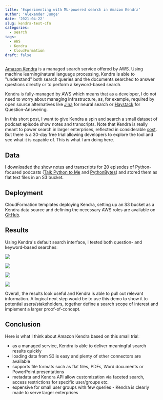 ```yaml
---
title: 'Experimenting with ML-powered search in Amazon Kendra'
author: 'Alexander Junge'
date: '2021-04-22'
slug: kendra-test-cfn
categories:
  - search
tags:
  - AWS
  - Kendra
  - CloudFormation
draft: false
---
```


[Amazon Kendra](https://aws.amazon.com/kendra/) is a managed search service offered by AWS.
Using machine learning/natural language processing, Kendra is able to "understand" both search queries
and the documents searched to answer questions directly or to perform a keyword-based search.

Kendra is fully-managed by AWS which means that as a developer, I do not need to worry about managing infrastructure,
as, for example, required by open source alternatives like [Jina](https://jina.ai) for neural search or [Haystack](https://haystack.deepset.ai) for Question-Answering.

In this short post, I want to give Kendra a spin and search a small dataset of
podcast episode show notes and transcripts.
Note that Kendra is really meant to power search in larger enterprises,
reflected in considerable [cost](https://aws.amazon.com/kendra/pricing/).
But there is a 30-day free trial
allowing developers to explore the tool and see what it is capable of. 
This is what I am doing here.

## Data 

I downloaded the show notes and transcripts for 20 episodes of Python-focused podcasts
([Talk Python to Me](https://talkpython.fm/home) and [PythonBytes](https://pythonbytes.fm))
and stored them as flat text files in an S3 bucket.

## Deployment

CloudFormation templates deploying Kendra, setting up an S3 bucket as a Kendra data source and
defining the necessary AWS roles are available on [GitHub](https://github.com/JungeAlexander/kbase_search/tree/main/kendra/cloudformation).

## Results

Using Kendra's default search interface, I tested both question- and keyword-based searches:

![](/posts/2021-04-22/bandit.png)

![](/posts/2021-04-22/data_warehouse.png)

![](/posts/2021-04-22/hadoop.png)

![](/posts/2021-04-22/python_rest.png)

Overall, the results look useful and Kendra is able to pull out relevant information.
A logical next step would be to use this demo to show it to potential users/stakeholders,
together define a search scope of interest and implement a larger proof-of-concept.

## Conclusion

Here is what I think about Amazon Kendra based on this small trial:

- as a managed service, Kendra is able to deliver meaningful search results quickly
- loading data from S3 is easy and plenty of other connectors are available
- supports file formats such as flat files, PDFs, Word documents or PowerPoint presentations
- metadata and Kendra API allow customization via faceted search, access restrictions for specific user/groups etc.
- expensive for small user groups with few queries - Kendra is clearly made to serve larger enterprises